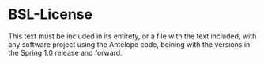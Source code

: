# BSL-License

This text must be included in its entirety, or a file with the text included, with any software project using the Antelope code, beining with the versions in the Spring 1.0 release and forward.
